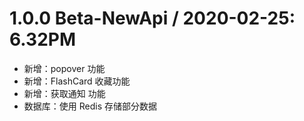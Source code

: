 1.0.0 Beta-NewApi / 2020-02-25: 6.32PM
==================
  * 新增：popover 功能
  * 新增：FlashCard 收藏功能
  * 新增：获取通知 功能
  * 数据库：使用 Redis 存储部分数据
  